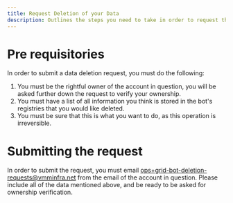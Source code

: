 ```yaml
---
title: Request Deletion of your Data
description: Outlines the steps you need to take in order to request the deletion of your Discord user information from the bot's registry.
---
```


# Pre requisitories

In order to submit a data deletion request, you must do the following:

1. You must be the rightful owner of the account in question, you will be asked further down the request to verify your ownership.
1. You must have a list of all information you think is stored in the bot's registries that you would like deleted.
1. You must be sure that this is what you want to do, as this operation is irreversible.

# Submitting the request

In order to submit the request, you must email [ops+grid-bot-deletion-requests@vmminfra.net](mailto:ops+grid-bot-deletion-requests@vmminfra.net) from the email of the account in question.
Please include all of the data mentioned above, and be ready to be asked for ownership verification.
